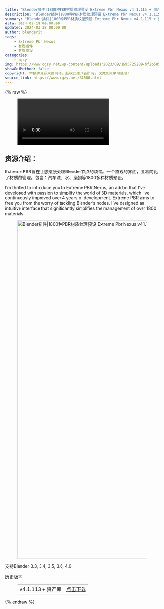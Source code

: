 ```yaml
---
title: "Blender插件|1800种PBR材质纹理预设 Extreme Pbr Nexus v4.1.115 + 资产库"
description: "Blender插件|1800种PBR材质纹理预设 Extreme Pbr Nexus v4.1.115 + 资产库"
summary: "Blender插件|1800种PBR材质纹理预设 Extreme Pbr Nexus v4.1.115 + 资产库"
date: 2024-03-18 00:00:00
updated: 2024-03-18 00:00:00
author: blenderit
tags: 
    - Extreme Pbr Nexus
    - 材质插件
    - 材质预设
categories:
    - cgzy
img: https://www.cgzy.net/wp-content/uploads/2023/09/1695725289-bf2b585aaeb7a04.webp
showGetMethod: false
copyright: 本插件资源来自网络，版权归原作者所有，仅供交流学习使用！
source_link: https://www.cgzy.net/34680.html
---
```


{% raw %}
<figure class="wp-block-video aligncenter"><video controls src="http://cloud.video.taobao.com/play/u/null/p/1/e/6/t/1/429957499778.mp4"></video></figure><div class="wp-block-pandastudio-title"><div class="title_style_01"><h2 id="h2-0">资源介绍：</h2></div></div><p class="is-style-text-indent-2em">Extreme PBR旨在让您摆脱处理Blender节点的烦恼。一个直观的界面，显着简化了材质的管理。包含：汽车漆、水、磨损等1800多种材质预设。</p><p>I’m thrilled to introduce you to Extreme PBR Nexus, an addon that I’ve developed with passion to simplify the world of 3D materials, which I’ve continuously improved over 4 years of development. Extreme PBR aims to free you from the worry of tackling Blender’s nodes. I’ve designed an intuitive interface that significantly simplifies the management of over 1800 materials.</p><div class="wp-block-image is-style-border-round-and-with-shadow">
<figure class="aligncenter size-full"><img fetchpriority="high" decoding="async" width="1945" height="1105" src="https://www.cgzy.net/wp-content/uploads/2023/09/1695724762-0c84625c2f08a02.webp" class="wp-image-34681" srcset="https://www.cgzy.net/wp-content/uploads/2023/09/1695724762-0c84625c2f08a02.webp 1945w, https://www.cgzy.net/wp-content/uploads/2023/09/1695724762-0c84625c2f08a02-1536x873.webp 1536w" sizes="(max-width: 1945px) 100vw, 1945px" title="Blender插件|1800种PBR材质纹理预设 Extreme Pbr Nexus v4.1.115 + 资产库" alt="Blender插件|1800种PBR材质纹理预设 Extreme Pbr Nexus v4.1.115 + 资产库"></figure></div><div class="wp-block-pandastudio-tips"><div class="tip success "><p>支持Blender 3.3, 3.4, 3.5, 3.6, 4.0</p>
</div></div><div class="wp-block-pandastudio-title"><div class="title_style_01"><p>历史版本</p></div></div><figure class="wp-block-table has-medium-font-size"><table><tbody><tr><td>v4.1.113 + 资产库</td><td><a href="https://www.cgzy.net/go?_=0e258dddf3aHR0cHM6Ly9wYW4uYmFpZHUuY29tL3MvMTRQMkVWV203X2V3b29TaXlLYno4U0E%2FcHdkPWJwaWk%3D" target="_blank">点击下载</a></td></tr></tbody></table></figure>
<div style="display: none">cgzy</div>
{% endraw %}